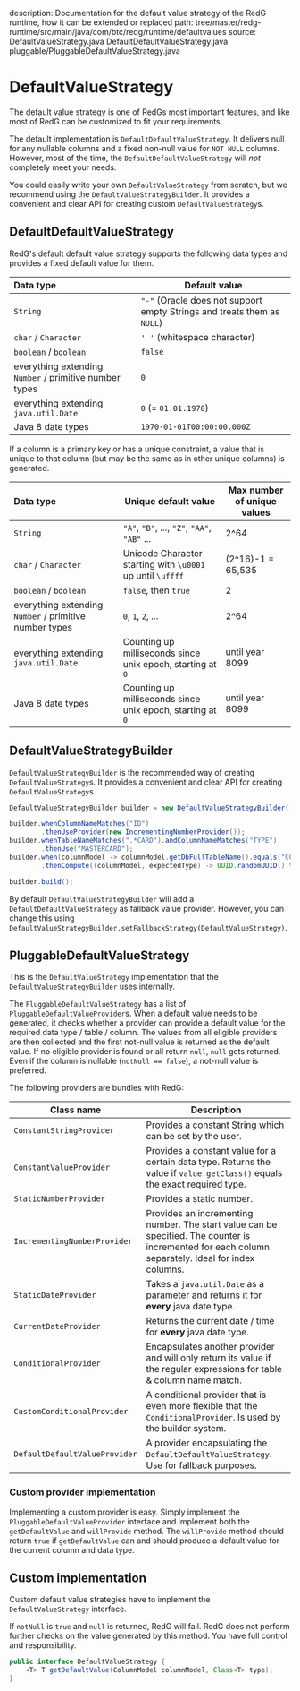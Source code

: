 description: Documentation for the default value strategy of the RedG runtime, how it can be extended or replaced
path: tree/master/redg-runtime/src/main/java/com/btc/redg/runtime/defaultvalues
source: DefaultValueStrategy.java
        DefaultDefaultValueStrategy.java
        pluggable/PluggableDefaultValueStrategy.java

# DefaultValueStrategy

The default value strategy is one of RedGs most important features, and like most of RedG can be customized to fit your 
requirements. 

The default implementation is `DefaultDefaultValueStrategy`. It delivers null for any nullable columns and a fixed non-null 
value for `NOT NULL` columns. However, most of the time, the `DefaultDefaultValueStrategy` will _not_ completely meet your needs. 

You could easily write your own `DefaultValueStrategy` from scratch, but we recommend using the `DefaultValueStrategyBuilder`.
It provides a convenient and clear API for creating custom `DefaultValueStrategy`s.

## DefaultDefaultValueStrategy

RedG's default default value strategy supports the following data types and provides a fixed default value for them.

| Data type | Default value |
| :-------- | ------------- |
| `String` | `"-"` (Oracle does not support empty Strings and treats them as `NULL`) |
| `char` / `Character` | `' '` (whitespace character) |
| `boolean` / `boolean` | `false` |
| everything extending `Number` / primitive number types | `0` |
| everything extending `java.util.Date` | `0` (= `01.01.1970`) |
| Java 8 date types | `1970-01-01T00:00:00.000Z` |

If a column is a primary key or has a unique constraint, a value that is unique to that column 
(but may be the same as in other unique columns) is generated.

| Data type | Unique default value | Max number of unique values |
| :-------- | -------------------- | --------------------------- |
| `String` | `"A"`, `"B"`, ..., `"Z"`, `"AA"`, `"AB"` ... | 2^64 |
| `char` / `Character` | Unicode Character starting with `\u0001` up until `\uffff`  | (2^16)-1 = 65,535 |
| `boolean` / `boolean` | `false`, then `true` | 2 |
| everything extending `Number` / primitive number types | `0`, `1`, `2`, ... | 2^64 |
| everything extending `java.util.Date` | Counting up milliseconds since unix epoch, starting at `0` | until year 8099 |
| Java 8 date types |  Counting up milliseconds since unix epoch, starting at `0` | until year 8099 |

## DefaultValueStrategyBuilder

`DefaultValueStrategyBuilder` is the recommended way of creating `DefaultValueStrategy`s. It provides a convenient and clear API
for creating `DefaultValueStrategy`s. 

````java
DefaultValueStrategyBuilder builder = new DefaultValueStrategyBuilder();

builder.whenColumnNameMatches("ID")
        .thenUseProvider(new IncrementingNumberProvider());
builder.whenTableNameMatches(".*CARD").andColumnNameMatches("TYPE")
        .thenUse("MASTERCARD");
builder.when(columnModel -> columnModel.getDbFullTableName().equals("CCM.CREDITCARD.UUID"))
        .thenCompute((columnModel, expectedType) -> UUID.randomUUID().toString());

builder.build();
````

By default `DefaultValueStrategyBuilder` will add a `DefaultDefaultValueStrategy` as fallback value provider. However, you can change this using 
`DefaultValueStrategyBuilder.setFallbackStrategy(DefaultValueStrategy)`.

## PluggableDefaultValueStrategy

This is the `DefaultValueStrategy` implementation that the `DefaultValueStrategyBuilder` uses internally.

The `PluggableDefaultValueStrategy` has a list of `PluggableDefaultValueProvider`s. When a default value needs to be
generated, it checks whether a provider can provide a default value for the required data type / table / column. 
The values from all eligible providers are then collected and the first not-null value is returned as the default value.
If no eligible provider is found or all return `null`, `null` gets returned. Even if the column is nullable 
(`notNull == false`), a not-null value is preferred.
 
The following providers are bundles with RedG:

| Class name | Description |
| ---------- | ----------- |
| `ConstantStringProvider` | Provides a constant String which can be set by the user. |
| `ConstantValueProvider` | Provides a constant value for a certain data type. Returns the value if `value.getClass()` equals the exact required type. |
| `StaticNumberProvider` | Provides a static number. |
| `IncrementingNumberProvider` | Provides an incrementing number. The start value can be specified. The counter is incremented for each column separately. Ideal for index columns. |
| `StaticDateProvider` | Takes a `java.util.Date` as a parameter and returns it for **every** java date type. |
| `CurrentDateProvider` | Returns the current date / time for **every** java date type. |
| `ConditionalProvider` | Encapsulates another provider and will only return its value if the regular expressions for table & column name match. |
| `CustomConditionalProvider` | A conditional provider that is even more flexible that the `ConditionalProvider`. Is used by the builder system. |
| `DefaultDefaultValueProvider` | A provider encapsulating the `DefaultDefaultValueStrategy`. Use for fallback purposes. |

### Custom provider implementation

Implementing a custom provider is easy. Simply implement the `PluggableDefaultValueProvider` interface and implement
both the `getDefaultValue` and `willProvide` method. The `willProvide` method should return `true` if `getDefaultValue`
can and should produce a default value for the current column and data type.

## Custom implementation

Custom default value strategies have to implement the `DefaultValueStrategy` interface.

If `notNull` is `true` and `null` is returned, RedG will fail. RedG does not perform further checks on the value
generated by this method. You have full control and responsibility.

````java
public interface DefaultValueStrategy {
    <T> T getDefaultValue(ColumnModel columnModel, Class<T> type);
}
````
